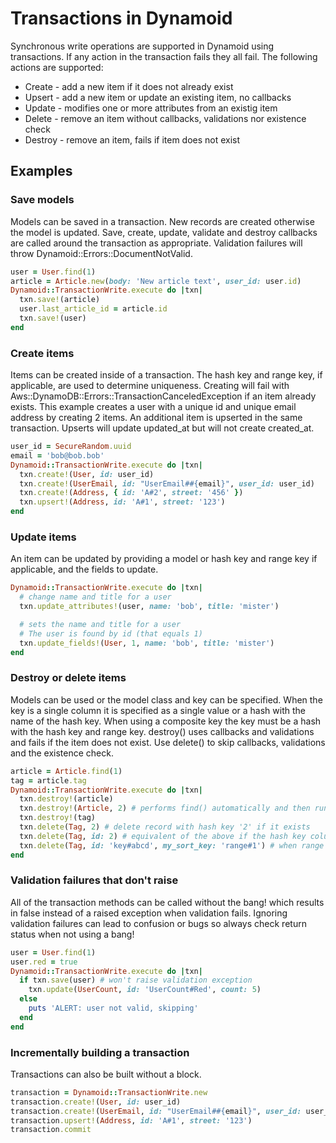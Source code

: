 # Transactions in Dynamoid

Synchronous write operations are supported in Dynamoid using transactions.
If any action in the transaction fails they all fail.
The following actions are supported:

* Create - add a new item if it does not already exist
* Upsert - add a new item or update an existing item, no callbacks
* Update - modifies one or more attributes from an existig item
* Delete - remove an item without callbacks, validations nor existence check
* Destroy - remove an item, fails if item does not exist

## Examples



### Save models
Models can be saved in a transaction.
New records are created otherwise the model is updated.
Save, create, update, validate and destroy callbacks are called around the transaction as appropriate.
Validation failures will throw Dynamoid::Errors::DocumentNotValid.

```ruby
user = User.find(1)
article = Article.new(body: 'New article text', user_id: user.id)
Dynamoid::TransactionWrite.execute do |txn|
  txn.save!(article)
  user.last_article_id = article.id
  txn.save!(user)
end
```

### Create items
Items can be created inside of a transaction.
The hash key and range key, if applicable, are used to determine uniqueness.
Creating will fail with Aws::DynamoDB::Errors::TransactionCanceledException if an item already exists.
This example creates a user with a  unique id and unique email address by creating 2 items.
An additional item is upserted in the same transaction.
Upserts will update updated_at but will not create created_at.

```ruby
user_id = SecureRandom.uuid
email = 'bob@bob.bob'
Dynamoid::TransactionWrite.execute do |txn|
  txn.create!(User, id: user_id)
  txn.create!(UserEmail, id: "UserEmail##{email}", user_id: user_id)
  txn.create!(Address, { id: 'A#2', street: '456' })
  txn.upsert!(Address, id: 'A#1', street: '123')
end
```

### Update items
An item can be updated by providing a model or hash key and range key if applicable, and the fields to update.
```ruby
Dynamoid::TransactionWrite.execute do |txn|
  # change name and title for a user
  txn.update_attributes!(user, name: 'bob', title: 'mister')

  # sets the name and title for a user
  # The user is found by id (that equals 1)
  txn.update_fields!(User, 1, name: 'bob', title: 'mister')
end
```

### Destroy or delete items
Models can be used or the model class and key can be specified.
When the key is a single column it is specified as a single value or a hash
with the name of the hash key.
When using a composite key the key must be a hash with the hash key and range key.
destroy() uses callbacks and validations and fails if the item does not exist.
Use delete() to skip callbacks, validations and the existence check.

```ruby
article = Article.find(1)
tag = article.tag
Dynamoid::TransactionWrite.execute do |txn|
  txn.destroy!(article)
  txn.destroy!(Article, 2) # performs find() automatically and then runs destroy callbacks
  txn.destroy!(tag)
  txn.delete(Tag, 2) # delete record with hash key '2' if it exists
  txn.delete(Tag, id: 2) # equivalent of the above if the hash key column is 'id'
  txn.delete(Tag, id: 'key#abcd', my_sort_key: 'range#1') # when range key is required
end
```

### Validation failures that don't raise
All of the transaction methods can be called without the bang! which results in
false instead of a raised exception when validation fails.
Ignoring validation failures can lead to confusion or bugs so always check return status when not using a bang!

```ruby
user = User.find(1)
user.red = true
Dynamoid::TransactionWrite.execute do |txn|
  if txn.save(user) # won't raise validation exception
    txn.update(UserCount, id: 'UserCount#Red', count: 5)
  else
    puts 'ALERT: user not valid, skipping'
  end
end
```

### Incrementally building a transaction
Transactions can also be built without a block.

```ruby
transaction = Dynamoid::TransactionWrite.new
transaction.create!(User, id: user_id)
transaction.create!(UserEmail, id: "UserEmail##{email}", user_id: user_id)
transaction.upsert!(Address, id: 'A#1', street: '123')
transaction.commit
```
